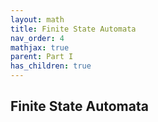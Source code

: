 ```yaml
---
layout: math
title: Finite State Automata
nav_order: 4
mathjax: true
parent: Part I
has_children: true
---
```


## Finite State Automata

